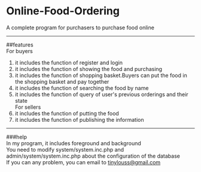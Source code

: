 # Online-Food-Ordering
A complete program for purchasers to purchase food online  
***
##features  
For buyers  
1. it includes the function of register and login  
2. it includes the function of showing the food and purchasing  
3. it includes the function of shopping basket.Buyers can put the food in the shopping basket and pay together  
4. it includes the function of searching the food by name  
5. it includes the function of query of user's previous orderings and their state  
For sellers  
1. it includes the function of putting the food  
2. it includes the function of publishing the information  
***
###help  
In my program, it includes foreground and background  
You need to modify system/system.inc.php and admin/system/system.inc.php about the configuration of the database  
If you can any problem, you can email to <tinylouss@gmail.com>  
